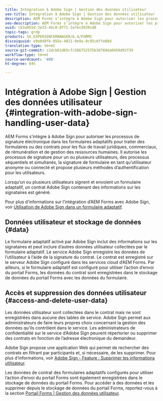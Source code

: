 ```yaml
---
title: Intégration à Adobe Sign | Gestion des données utilisateur
seo-title: Intégration à Adobe Sign | Gestion des données utilisateur
description: AEM Forms s’intègre à Adobe Sign pour autoriser les processus de signature électronique dans les formulaires adaptatifs pour traiter des formulaires ou des contrats pour les flux de travail juridiques, commerciaux, de rémunération et de gestion des ressources humaines. Analysez plus précisément les données utilisateur, les entrepôts de données, ainsi que l’accès et la suppression des données utilisateur.
seo-description: AEM Forms s’intègre à Adobe Sign pour autoriser les processus de signature électronique dans les formulaires adaptatifs pour traiter des formulaires ou des contrats pour les flux de travail juridiques, commerciaux, de rémunération et de gestion des ressources humaines. Analysez plus précisément les données utilisateur, les entrepôts de données, ainsi que l’accès et la suppression des données utilisateur.
uuid: cb3a455d-2e33-44c8-8f71-3a7ecd939cd8
topic-tags: grdp
products: SG_EXPERIENCEMANAGER/6.4/FORMS
discoiquuid: e9e0d8fb-955e-4021-9e9a-9c95c6ffe88d
translation-type: tm+mt
source-git-commit: c2dcb61d65cfc5867525f5b39769da0450d92f39
workflow-type: tm+mt
source-wordcount: '409'
ht-degree: 84%

---
```



# Intégration à Adobe Sign | Gestion des données utilisateur {#integration-with-adobe-sign-handling-user-data}

AEM Forms s’intègre à Adobe Sign pour autoriser les processus de signature électronique dans les formulaires adaptatifs pour traiter des formulaires ou des contrats pour les flux de travail juridiques, commerciaux, de rémunération et de gestion des ressources humaines. Il autorise les processus de signature pour un ou plusieurs utilisateurs, des processus séquentiels et simultanés, la signature de formulaire en tant qu’utilisateur anonyme ou connecté et propose plusieurs méthodes d’authentification pour les utilisateurs.

Lorsqu’un ou plusieurs utilisateurs signent et envoient un formulaire adaptatif, un contrat Adobe Sign contenant des informations sur les signataires est généré.

Pour plus d’informations sur l’intégration d’AEM Forms avec Adobe Sign, voir [Utilisation de Adobe Sign dans un formulaire adaptatif](/help/forms/using/working-with-adobe-sign.md).

## Données utilisateur et stockage de données {#data}

Le formulaire adaptatif activé par Adobe Sign inclut des informations sur les signataires et peut inclure d’autres données utilisateur collectées par le formulaire adaptatif. Le service Adobe Sign enregistre les données de l’utilisateur à l’aide de la signature du contrat. Le contrat est enregistré sur le serveur Adobe Sign configuré dans les services cloud d’AEM Forms. Par ailleurs, si le formulaire adaptatif est configuré pour utiliser l’action d’envoi du portail Forms, les données du contrat sont enregistrées dans le stockage de données du portail Forms avec les données du formulaire.

## Accès et suppression des données utilisateur  {#access-and-delete-user-data}

Les données utilisateur sont collectées dans le contrat mais ne sont enregistrées dans aucune des tables de service. Adobe Sign permet aux administrateurs de faire leurs propres choix concernant la gestion des données qu’ils contrôlent dans le service. Les administrateurs de confidentialité sur le service d’Adobe Sign peuvent répertorier ou supprimer des contrats en fonction de l’adresse électronique du demandeur.

Adobe Sign propose une application Web qui permet de rechercher des contrats en filtrant par participants et, si nécessaire, de les supprimer. Pour plus d’informations, voir [Adobe Sign - Feature : Supprimer les informations utilisateur](https://helpx.adobe.com/sign/help/adobesign_gdpr_user_deletion.html).

Les données de contrat des formulaires adaptatifs configurés pour utiliser l’action d’envoi du portail Forms sont également enregistrées dans le stockage de données du portail Forms. Pour accéder à des données et les supprimer depuis le stockage de données du portail Forms, reportez-vous à la section [Portail Forms | Gestion des données utilisateur](/help/forms/using/forms-portal-handling-user-data.md).
